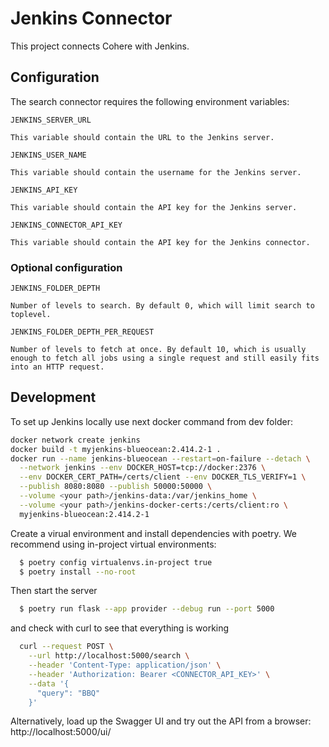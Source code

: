# Jenkins Connector

This project connects Cohere with Jenkins.

## Configuration

The search connector requires the following environment variables:

```
JENKINS_SERVER_URL

This variable should contain the URL to the Jenkins server.
```

```
JENKINS_USER_NAME

This variable should contain the username for the Jenkins server.
```

```
JENKINS_API_KEY

This variable should contain the API key for the Jenkins server.
```

```
JENKINS_CONNECTOR_API_KEY

This variable should contain the API key for the Jenkins connector.
```

### Optional configuration

```
JENKINS_FOLDER_DEPTH

Number of levels to search. By default 0, which will limit search to toplevel.
```

```
JENKINS_FOLDER_DEPTH_PER_REQUEST

Number of levels to fetch at once. By default 10, which is usually enough to fetch all jobs using a single request and still easily fits into an HTTP request.
```

## Development

To set up Jenkins locally use next docker command from dev folder:

```bash
docker network create jenkins
docker build -t myjenkins-blueocean:2.414.2-1 .
docker run --name jenkins-blueocean --restart=on-failure --detach \
  --network jenkins --env DOCKER_HOST=tcp://docker:2376 \
  --env DOCKER_CERT_PATH=/certs/client --env DOCKER_TLS_VERIFY=1 \
  --publish 8080:8080 --publish 50000:50000 \
  --volume <your path>/jenkins-data:/var/jenkins_home \
  --volume <your path>/jenkins-docker-certs:/certs/client:ro \
  myjenkins-blueocean:2.414.2-1


```

Create a virual environment and install dependencies with poetry. We recommend using in-project virtual environments:

```bash
  $ poetry config virtualenvs.in-project true
  $ poetry install --no-root
```

Then start the server

```bash
  $ poetry run flask --app provider --debug run --port 5000
```

and check with curl to see that everything is working

```bash
  curl --request POST \
    --url http://localhost:5000/search \
    --header 'Content-Type: application/json' \
    --header 'Authorization: Bearer <CONNECTOR_API_KEY>' \
    --data '{
      "query": "BBQ"
    }'
```

Alternatively, load up the Swagger UI and try out the API from a browser: http://localhost:5000/ui/
